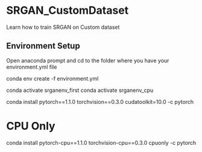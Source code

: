 # SRGAN_CustomDataset
Learn how to train SRGAN on Custom dataset

## Environment Setup
Open anaconda prompt and cd to the folder where you have your environment.yml file

conda env create -f environment.yml

conda activate srganenv_first
conda activate srganenv_cpu

conda install pytorch==1.1.0 torchvision==0.3.0 cudatoolkit=10.0 -c pytorch

# CPU Only
conda install pytorch-cpu==1.1.0 torchvision-cpu==0.3.0 cpuonly -c pytorch
